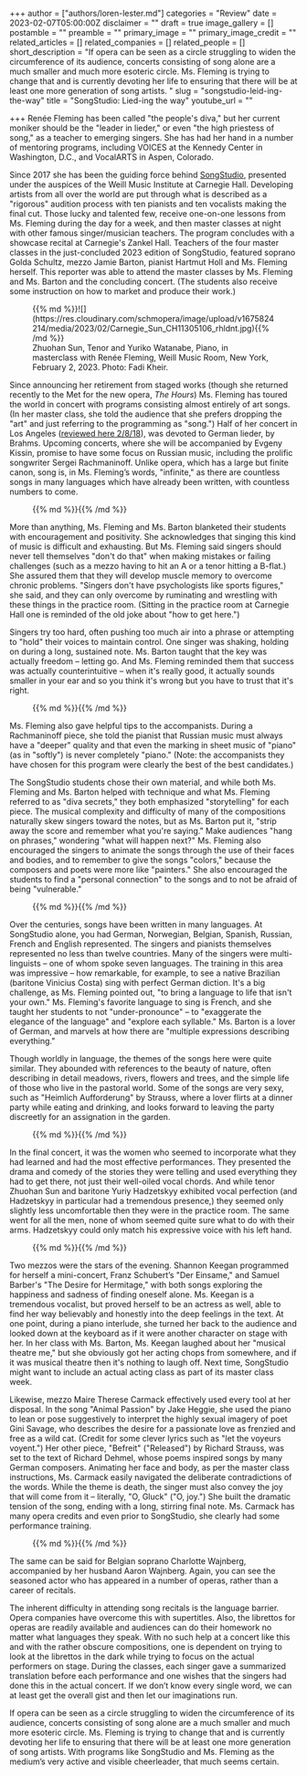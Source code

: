 +++
author = ["authors/loren-lester.md"]
categories = "Review"
date = 2023-02-07T05:00:00Z
disclaimer = ""
draft = true
image_gallery = []
postamble = ""
preamble = ""
primary_image = ""
primary_image_credit = ""
related_articles = []
related_companies = []
related_people = []
short_description = "If opera can be seen as a circle struggling to widen the circumference of its audience, concerts consisting of song alone are a much smaller and much more esoteric circle. Ms. Fleming is trying to change that and is currently devoting her life to ensuring that there will be at least one more generation of song artists. "
slug = "songstudio-leid-ing-the-way"
title = "SongStudio: Lied-ing the way"
youtube_url = ""

+++
Renée Fleming has been called "the people's diva," but her current moniker should be the "leader in lieder," or even "the high priestess of song," as a teacher to emerging singers. She has had her hand in a number of mentoring programs, including VOICES at the Kennedy Center in Washington, D.C., and VocalARTS in Aspen, Colorado.

Since 2017 she has been the guiding force behind [SongStudio](https://www.carnegiehall.org/Education/Programs/Workshops/Song-Studio), presented under the auspices of the Weill Music Institute at Carnegie Hall. Developing artists from all over the world are put through what is described as a "rigorous" audition process with ten pianists and ten vocalists making the final cut. Those lucky and talented few, receive one-on-one lessons from Ms. Fleming during the day for a week, and then master classes at night with other famous singer/musician teachers. The program concludes with a showcase recital at Carnegie's Zankel Hall. Teachers of the four master classes in the just-concluded 2023 edition of SongStudio, featured soprano Golda Schultz, mezzo Jamie Barton, pianist Hartmut Holl and Ms. Fleming herself. This reporter was able to attend the master classes by Ms. Fleming and Ms. Barton and the concluding concert.  (The students also receive some instruction on how to market and produce their work.)

<figure data-type-"image"> {{% md %}}![](https://res.cloudinary.com/schmopera/image/upload/v1675824214/media/2023/02/Carnegie_Sun_CH11305106_rhldnt.jpg){{% /md %}}

<figcaption>Zhuohan Sun, Tenor and Yuriko Watanabe, Piano, in masterclass with Renée Fleming, Weill Music Room, New York, February 2, 2023. Photo: Fadi Kheir.</figcaption>  
</figure>

Since announcing her retirement from staged works (though she returned recently to the Met for the new opera, _The Hours_) Ms. Fleming has toured the world in concert with programs consisting almost entirely of art songs. (In her master class, she told the audience that she prefers dropping the "art" and just referring to the programming as "song.") Half of her concert in Los Angeles ([reviewed here 2/8/18](/heavenly-voice-visits-the-city-of-angels/)), was devoted to German lieder, by Brahms. Upcoming concerts, where she will be accompanied by Evgeny Kissin, promise to have some focus on Russian music, including the prolific songwriter Sergei Rachmaninoff. Unlike opera, which has a large but finite canon, song is, in Ms. Fleming’s words, "infinite," as there are countless songs in many languages which have already been written, with countless numbers to come.

<figure data-type-"image"> {{% md %}}{{% /md %}}

<figcaption></figcaption>  
</figure>

More than anything, Ms. Fleming and Ms. Barton blanketed their students with encouragement and positivity. She acknowledges that singing this kind of music is difficult and exhausting. But Ms. Fleming said singers should never tell themselves "don't do that" when making mistakes or failing challenges (such as a mezzo having to hit an A or a tenor hitting a B-flat.)  She assured them that they will develop muscle memory to overcome chronic problems. "Singers don't have psychologists like sports figures," she said, and they can only overcome by ruminating and wrestling with these things in the practice room. (Sitting in the practice room at Carnegie Hall one is reminded of the old joke about "how to get here.")

Singers try too hard, often pushing too much air into a phrase or attempting to "hold" their voices to maintain control. One singer was shaking, holding on during a long, sustained note. Ms. Barton taught that the key was actually freedom – letting go. And Ms. Fleming reminded them that success was actually counterintuitive – when it's really good, it actually sounds smaller in your ear and so you think it's wrong but you have to trust that it's right.

<figure data-type-"image"> {{% md %}}{{% /md %}}

<figcaption></figcaption>  
</figure>

Ms. Fleming also gave helpful tips to the accompanists. During a Rachmaninoff piece, she told the pianist that Russian music must always have a "deeper" quality and that even the marking in sheet music of "piano" (as in "softly") is never completely "piano." (Note: the accompanists they have chosen for this program were clearly the best of the best candidates.)

The SongStudio students chose their own material, and while both Ms. Fleming and Ms. Barton helped with technique and what Ms. Fleming referred to as "diva secrets," they both emphasized "storytelling" for each piece. The musical complexity and difficulty of many of the compositions naturally skew singers toward the notes, but as Ms. Barton put it, "strip away the score and remember what you're saying." Make audiences "hang on phrases," wondering "what will happen next?" Ms. Fleming also encouraged the singers to animate the songs through the use of their faces and bodies, and to remember to give the songs "colors," because the composers and poets were more like "painters." She also encouraged the students to find a "personal connection" to the songs and to not be afraid of being "vulnerable."

<figure data-type-"image"> {{% md %}}{{% /md %}}

<figcaption></figcaption>  
</figure>

Over the centuries, songs have been written in many languages. At SongStudio alone, you had German, Norwegian, Belgian, Spanish, Russian, French and English represented. The singers and pianists themselves represented no less than twelve countries. Many of the singers were multi-linguists – one of whom spoke seven languages. The training in this area was impressive – how remarkable, for example, to see a native Brazilian (baritone Vinicius Costa) sing with perfect German diction. It's a big challenge, as Ms. Fleming pointed out, "to bring a language to life that isn't your own." Ms. Fleming's favorite language to sing is French, and she taught her students to not "under-pronounce" – to "exaggerate the elegance of the language" and "explore each syllable." Ms. Barton is a lover of German, and marvels at how there are "multiple expressions describing everything."

Though worldly in language, the themes of the songs here were quite similar. They abounded with references to the beauty of nature, often describing in detail meadows, rivers, flowers and trees, and the simple life of those who live in the pastoral world. Some of the songs are very sexy, such as "Heimlich Aufforderung" by Strauss, where a lover flirts at a dinner party while eating and drinking, and looks forward to leaving the party discreetly for an assignation in the garden.

<figure data-type-"image"> {{% md %}}{{% /md %}}

<figcaption></figcaption>  
</figure>

In the final concert, it was the women who seemed to incorporate what they had learned and had the most effective performances. They presented the drama and comedy of the stories they were telling and used everything they had to get there, not just their well-oiled vocal chords. And while tenor Zhuohan Sun and baritone Yuriy Hadzetskyy exhibited vocal perfection (and Hadzetskyy in particular had a tremendous presence,) they seemed only slightly less uncomfortable then they were in the practice room. The same went for all the men, none of whom seemed quite sure what to do with their arms. Hadzetskyy could only match his expressive voice with his left hand.

<figure data-type-"image"> {{% md %}}{{% /md %}}

<figcaption></figcaption>  
</figure>

Two mezzos were the stars of the evening. Shannon Keegan programmed for herself a mini-concert, Franz Schubert’s "Der Einsame," and Samuel Barber's "The Desire for Hermitage," with both songs exploring the happiness and sadness of finding oneself alone. Ms. Keegan is a tremendous vocalist, but proved herself to be an actress as well, able to find her way believably and honestly into the deep feelings in the text. At one point, during a piano interlude, she turned her back to the audience and looked down at the keyboard as if it were another character on stage with her.  In her class with Ms. Barton, Ms. Keegan laughed about her "musical theatre me," but she obviously got her acting chops from somewhere, and if it was musical theatre then it's nothing to laugh off. Next time, SongStudio might want to include an actual acting class as part of its master class week.

Likewise, mezzo Maire Therese Carmack effectively used every tool at her disposal. In the song "Animal Passion" by Jake Heggie, she used the piano to lean or pose suggestively to interpret the highly sexual imagery of poet Gini Savage, who describes the desire for a passionate love as frenzied and free as a wild cat. (Credit for some clever lyrics such as "let the voyeurs voyent.") Her other piece, "Befreit" ("Released") by Richard Strauss, was set to the text of Richard Dehmel, whose poems inspired songs by many German composers. Animating her face and body, as per the master class instructions, Ms. Carmack easily navigated the deliberate contradictions of the words. While the theme is death, the singer must also convey the joy that will come from it – literally, "O, Gluck" ("O, joy.") She built the dramatic tension of the song, ending with a long, stirring final note. Ms. Carmack has many opera credits and even prior to SongStudio, she clearly had some performance training.

<figure data-type-"image"> {{% md %}}{{% /md %}}

<figcaption></figcaption>  
</figure>

The same can be said for Belgian soprano Charlotte Wajnberg, accompanied by her husband Aaron Wajnberg. Again, you can see the seasoned actor who has appeared in a number of operas, rather than a career of recitals.

The inherent difficulty in attending song recitals is the language barrier. Opera companies have overcome this with supertitles. Also, the librettos for operas are readily available and audiences can do their homework no matter what languages they speak. With no such help at a concert like this and with the rather obscure compositions, one is dependent on trying to look at the librettos in the dark while trying to focus on the actual performers on stage. During the classes, each singer gave a summarized translation before each performance and one wishes that the singers had done this in the actual concert. If we don’t know every single word, we can at least get the overall gist and then let our imaginations run.

If opera can be seen as a circle struggling to widen the circumference of its audience, concerts consisting of song alone are a much smaller and much more esoteric circle. Ms. Fleming is trying to change that and is currently devoting her life to ensuring that there will be at least one more generation of song artists. With programs like SongStudio and Ms. Fleming as the medium’s very active and visible cheerleader, that much seems certain.